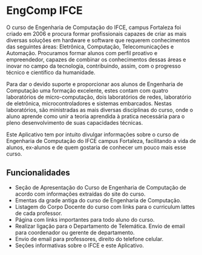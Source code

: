 # EngComp IFCE

O curso de Engenharia de Computação do IFCE, campus Fortaleza foi criado em 2006 e procura formar profissionais capazes de criar as mais diversas soluções em hardware e software que requerem conhecimentos das seguintes áreas: Eletrônica, Computação, Telecomunicações e Automação. Procuramos formar alunos com perfil proativo e empreendedor, capazes de combinar os conhecimentos dessas áreas e inovar no campo da tecnologia, contribuindo, assim, com o progresso técnico e científico da humanidade.

Para dar o devido suporte e proporcionar aos alunos de Engenharia de Computação uma formação excelente, estes contam com quatro laboratórios de micro-computação, dois laboratórios de redes, laboratório de eletrônica, microcontroladores e sistemas embarcados. Nestas laboratórios, são ministradas as mais diversas disciplinas do curso, onde o aluno aprende como unir a teoria aprendida à pratica necessária para o pleno desenvolvimento de suas capacidades técnicas.

Este Aplicativo tem por intuito divulgar informações sobre o curso de Engenharia de Computação do IFCE campus Fortaleza, facilitando a vida de alunos, ex-alunos e de quem gostaria de conhecer um pouco mais esse curso.

## Funcionalidades
- Seção de Apresentação do Curso de Engenharia de Computação de acordo com informações extraídas do site do curso.
- Ementas da grade antiga do curso de Engenharia de Computação.
- Listagem do Corpo Docente do curso com links para o curriculum lattes de cada professor.
- Página com links importantes para todo aluno do curso.
- Realizar ligação para o Departamento de Telemática. Envio de email para coordenador ou gerente de departamento.
- Envio de email para professores, direito do telefone celular.
- Seções informativas sobre o IFCE e este Aplicativo.
